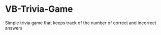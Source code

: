 # VB-Trivia-Game
Simple trivia game that keeps track of the number of correct and incorrect answers
